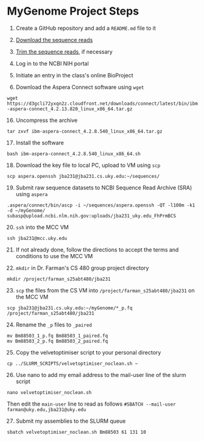 # MyGenome Project Steps

1. Create a GitHub repository and add a `README.md` file to it

2. [Download the sequence reads](DownloadReads.md)

3. [Trim the sequence reads](TrimReads.md), if necessary

13. Log in to the NCBI NIH portal

14. Initiate an entry in the class's online BioProject

15. Download the Aspera Connect software using `wget`

```wget https://d3gcli72yxqn2z.cloudfront.net/downloads/connect/latest/bin/ibm-aspera-connect_4.2.13.820_linux_x86_64.tar.gz```

16. Uncompress the archive

```tar zxvf ibm-aspera-connect_4.2.8.540_linux_x86_64.tar.gz```

17. Install the software

```bash ibm-aspera-connect_4.2.8.540_linux_x86_64.sh```

18. Download the key file to local PC, upload to VM using `scp`

```scp aspera.openssh jba231@jba231.cs.uky.edu:~/sequences/```

19. Submit raw sequence datasets to NCBI Sequence Read Archive (SRA) using `aspera`

```.aspera/connect/bin/ascp -i ~/sequences/aspera.openssh -QT -l100m -k1 -d ~/myGenome/ subasp@upload.ncbi.nlm.nih.gov:uploads/jba231_uky.edu_FhPrmBCS```

20. `ssh` into the MCC VM

```ssh jba231@mcc.uky.edu```

21. If not already done, follow the directions to accept the terms and conditions to use the MCC VM

22. `mkdir` in Dr. Farman's CS 480 group project directory

```mkdir /project/farman_s25abt480/jba231```

23. `scp` the files from the CS VM into `/project/farman_s25abt480/jba231` on the MCC VM

```scp jba231@jba231.cs.uky.edu:~/myGenome/*_p.fq /project/farman_s25abt480/jba231```

24. Rename the `_p` files to `_paired`

```
mv Bm88503_1_p.fq Bm88503_1_paired.fq
mv Bm88503_2_p.fq Bm88503_2_paired.fq
```

25. Copy the velvetoptimiser script to your personal directory

```cp ../SLURM_SCRIPTS/velvetoptimiser_noclean.sh ~```

26. Use nano to add my email address to the mail-user line of the slurm script

```nano velvetoptimiser_noclean.sh```

Then edit the `main-user` line to read as follows `#SBATCH --mail-user farman@uky.edu,jba231@uky.edu`

27. Submit my assemblies to the SLURM queue

```sbatch velvetoptimiser_noclean.sh Bm88503 61 131 10```

